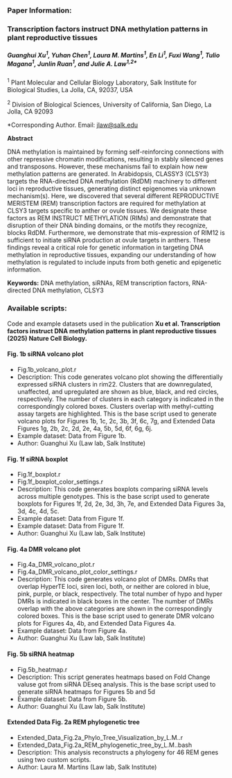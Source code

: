 ### Paper Information:
### Transcription factors instruct DNA methylation patterns in plant reproductive tissues

##### Guanghui Xu<sup>1</sup>, Yuhan Chen<sup>1</sup>, Laura M. Martins<sup>1</sup>, En Li<sup>1</sup>, Fuxi Wang<sup>1</sup>, Tulio Magana<sup>1</sup>, Junlin Ruan<sup>1</sup>, and Julie A. Law<sup>1,2*</sup>

<sup>1</sup> Plant Molecular and Cellular Biology Laboratory, Salk Institute for Biological Studies, La Jolla, CA, 92037, USA

<sup>2</sup> Division of Biological Sciences, University of California, San Diego, La Jolla, CA 92093

*Corresponding Author. Email: jlaw@salk.edu

**Abstract**

DNA methylation is maintained by forming self-reinforcing connections with other repressive chromatin modifications, resulting in stably silenced genes and transposons. However, these mechanisms fail to explain how new methylation patterns are generated. In Arabidopsis, CLASSY3 (CLSY3) targets the RNA-directed DNA methylation (RdDM) machinery to different loci in reproductive tissues, generating distinct epigenomes via unknown mechanism(s). Here, we discovered that several different REPRODUCTIVE MERISTEM (REM) transcription factors are required for methylation at CLSY3 targets specific to anther or ovule tissues. We designate these factors as REM INSTRUCT METHYLATION (RIMs) and demonstrate that disruption of their DNA binding domains, or the motifs they recognize, blocks RdDM. Furthermore, we demonstrate that mis-expression of RIM12 is sufficient to initiate siRNA production at ovule targets in anthers. These findings reveal a critical role for genetic information in targeting DNA methylation in reproductive tissues, expanding our understanding of how methylation is regulated to include inputs from both genetic and epigenetic information.

**Keywords:** DNA methylation, siRNAs, REM transcription factors, RNA-directed DNA methylation, CLSY3 

### Available scripts:
Code and example datasets used in the publication **Xu et al. Transcription factors instruct DNA methylation patterns in plant reproductive tissues (2025) Nature Cell Biology.** 

#### Fig. 1b siRNA volcano plot
- Fig.1b_volcano_plot.r
- Description: This code generates volcano plot showing the differentially expressed siRNA clusters in rim22. Clusters that are downregulated, unaffected, and upregulated are shown as blue, black, and red circles, respectively. The number of clusters in each category is indicated in the correspondingly colored boxes. Clusters overlap with methyl-cutting assay targets are highlighted. This is the base script used to generate volcano plots for Figures 1b, 1c, 2c, 3b, 3f, 6c, 7g, and Extended Data Figures 1g, 2b, 2c, 2d, 2e, 4a, 5b, 5d, 6f, 6g, 6j.
- Example dataset: Data from Figure 1b.
- Author: Guanghui Xu (Law lab, Salk Institute)

#### Fig. 1f siRNA boxplot
- Fig.1f_boxplot.r
- Fig.1f_boxplot_color_settings.r
- Description: This code generates boxplots comparing siRNA levels across multiple genotypes. This is the base script used to generate boxplots for Figures 1f, 2d, 2e, 3d, 3h, 7e, and Extended Data Figures 3a, 3d, 4c, 4d, 5c.
- Example dataset: Data from Figure 1f.
- Example dataset: Data from Figure 1f.
- Author: Guanghui Xu (Law lab, Salk Institute)

#### Fig. 4a DMR volcano plot
- Fig.4a_DMR_volcano_plot.r
- Fig.4a_DMR_volcano_plot_color_settings.r
- Description: This code generates volcano plot of DMRs. DMRs that overlap HyperTE loci, siren loci, both, or neither are colored in blue, pink, purple, or black, respectively. The total number of hypo and hyper DMRs is indicated in black boxes in the center. The number of DMRs overlap with the above categories are shown in the correspondingly colored boxes. This is the base script used to generate DMR volcano plots for Figures 4a, 4b, and Extended Data Figures 4a.
- Example dataset: Data from Figure 4a.
- Author: Guanghui Xu (Law lab, Salk Institute)

#### Fig. 5b siRNA heatmap
- Fig.5b_heatmap.r
- Description: This script generates heatmaps based on Fold Change valuse got from siRNA DEseq analysis. This is the base script used to generate siRNA heatmaps for Figures 5b and 5d
- Example dataset: Data from Figure 5b.
- Author: Guanghui Xu (Law lab, Salk Institute)

#### Extended Data Fig. 2a REM phylogenetic tree
- Extended_Data_Fig.2a_Phylo_Tree_Visualization_by_L.M..r
- Extended_Data_Fig.2a_REM_phylogenetic_tree_by_L.M..bash
- Description: This analysis reconstructs a phylogeny for 46 REM genes using two custom scripts.
- Author: Laura M. Martins (Law lab, Salk Institute)
